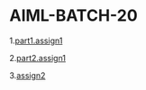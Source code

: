 # AIML-BATCH-20
1.[part1.assign1](https://github.com/Srikruthi1418/AIML-BATCH-20/blob/main/part1_assign1.ipynb)

2.[part2.assign1](https://github.com/Srikruthi1418/AIML-BATCH-20/edit/main/README.md)

3.[assign2](https://github.com/Srikruthi1418/AIML-BATCH-20/edit/main/README.md)

